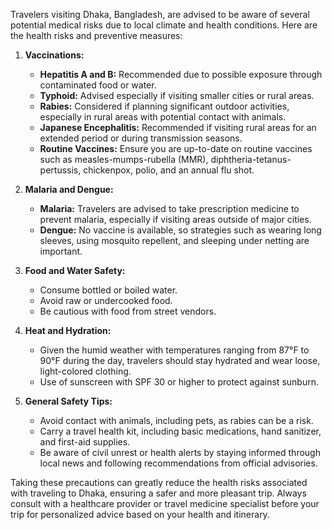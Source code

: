 Travelers visiting Dhaka, Bangladesh, are advised to be aware of several potential medical risks due to local climate and health conditions. Here are the health risks and preventive measures:

1. **Vaccinations:**
   - **Hepatitis A and B:** Recommended due to possible exposure through contaminated food or water.
   - **Typhoid:** Advised especially if visiting smaller cities or rural areas.
   - **Rabies:** Considered if planning significant outdoor activities, especially in rural areas with potential contact with animals.
   - **Japanese Encephalitis:** Recommended if visiting rural areas for an extended period or during transmission seasons.
   - **Routine Vaccines:** Ensure you are up-to-date on routine vaccines such as measles-mumps-rubella (MMR), diphtheria-tetanus-pertussis, chickenpox, polio, and an annual flu shot.

2. **Malaria and Dengue:**
   - **Malaria:** Travelers are advised to take prescription medicine to prevent malaria, especially if visiting areas outside of major cities.
   - **Dengue:** No vaccine is available, so strategies such as wearing long sleeves, using mosquito repellent, and sleeping under netting are important.

3. **Food and Water Safety:**
   - Consume bottled or boiled water.
   - Avoid raw or undercooked food.
   - Be cautious with food from street vendors.

4. **Heat and Hydration:**
   - Given the humid weather with temperatures ranging from 87°F to 90°F during the day, travelers should stay hydrated and wear loose, light-colored clothing.
   - Use of sunscreen with SPF 30 or higher to protect against sunburn.

5. **General Safety Tips:**
   - Avoid contact with animals, including pets, as rabies can be a risk.
   - Carry a travel health kit, including basic medications, hand sanitizer, and first-aid supplies.
   - Be aware of civil unrest or health alerts by staying informed through local news and following recommendations from official advisories.

Taking these precautions can greatly reduce the health risks associated with traveling to Dhaka, ensuring a safer and more pleasant trip. Always consult with a healthcare provider or travel medicine specialist before your trip for personalized advice based on your health and itinerary.